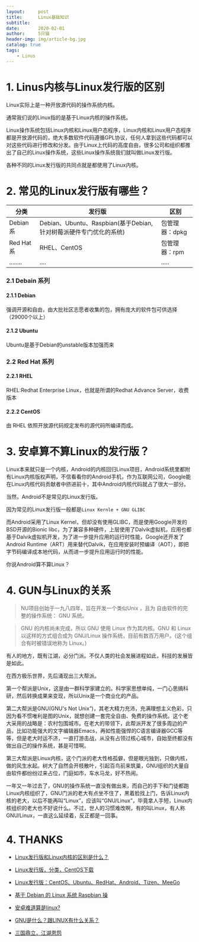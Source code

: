 ```yaml
---
layout:     post
title:      Linux基础知识
subtitle:   
date:       2020-02-01
author:     5只猫
header-img: img/article-bg.jpg
catalog: true
tags:
    - Linus
---
```


# 1. Linus内核与Linux发行版的区别

Linux实际上是一种开放源代码的操作系统内核。

通常我们说的Linux指的是基于Linux内核的操作系统。

Linux操作系统包括Linux内核和Linux用户态程序，Linux内核和Linux用户态程序都是开放源代码的，绝大多数软件代码遵循GPL协议，任何人拿到这些代码都可以对这些代码进行修改和分发。由于Linux上代码的高度自由，很多公司和组织都推出了自己的Linux操作系统，这些Linux操作系统我们就叫做Linux发行版。

各种不同的Linux发行版的共同点就是都使用了Linux内核。

# 2. 常见的Linux发行版有哪些？


分类 | 发行版 | 区别
---|---|---
Debian 系 | Debian、Ubuntu、Raspbian(基于Debian,针对树莓派硬件专门优化的系统) | 包管理器：dpkg
Red Hat 系 | RHEL、CentOS | 包管理器：rpm
........| .... | .....


### 2.1 Debain 系列

#### 2.1.1 Debian

强调开源和自由，由大批社区志愿者收集的包，拥有庞大的软件包可供选择（29000个以上）

#### 2.1.2 Ubuntu

Ubuntu是基于Debian的unstable版本加强而来


### 2.2 Red Hat 系列

#### 2.2.1 RHEL

RHEL:Redhat Enterprise Linux，也就是所谓的Redhat Advance Server，收费版本


#### 2.2.2 CentOS

由 RHEL 依照开放源代码规定发布的源代码所编译而成。

# 3. 安卓算不算Linux的发行版？

Linux本来就只是一个内核，Android的内核回归Linux项目，Android系统里都附有Linux内核版权声明，不信看看你的Android手机，作为互联网公司，Google能在Linux内核代码贡献者中挤进前十，其中Android内核代码就占了很大一部分。

当然，Android不是常见的Linux发行版。

因为常见的Linux发行版一般都是`Linux Kernle + GNU GLIBC`

而Android采用了Linux Kernel，但却没有使用GLIBC，而是使用Google开发的BSD开源的Bionic libc，为了兼容多种硬件，上层使用了Dalvik虚拟机，应用也都基于Dalvik虚拟机开发，为了进一步提升应用的运行时性能，Google还开发了Android Runtime（ART）用来替代Dalvik，在应用安装时预编译（AOT），即把字节码编译成本地代码，从而进一步提升应用运行时的性能。

你说Android算不算Linux？


# 4. GUN与Linux的关系

> NU项目创始于一九八四年，旨在开发一个类似Unix ，且为 自由软件的完整的操作系统： GNU 系统。

> GNU 的内核尚未完成，所以 GNU 使用 Linux 作为其内核。GNU 和 Linux 以这样的方式组合成为 GNU/Linux 操作系统，目前有数百万用户。(这个组合有时被错误地称为 Linux。)

有人的地方，既有江湖，必分门派。不仅人类的社会发展进程如此，科技的发展皆是如此。

在西方极乐世界，先后涌现出三大帮派。

第一个帮派是Unix，这是由一群科学家建立的。科学家思想单纯，一门心思搞科研，然后转换成果来变现，所以Unix是一个商业化的产品。

第二大帮派是GNU(GNU's Not Unix”)，其老大精力充沛，充满理想主义色彩，只因为看不惯唯利是图的Unix，就想创建一套完全自由、免费的操作系统。这个老大采用的战略是：农村包围城市。在老大的带领下，此帮派开发了很多周边的产品，比如功能强大的文字编辑器Emacs，再如性能强悍的C语言编译器GCC等等，但是老大时运不济，一直打游击战，从没有占领过核心城市，自始至终都没有做出自己的操作系统，甚是可惜啊。

第三大帮派是Linux内核，这个门派的老大性格孤僻，但是眼光独到，只做内核，做的风生水起。树大了自然会开枝散叶，引起百鸟前来筑巢，GNU组织的大量自由软件都纷纷过来占位，门庭如市，车水马龙，好不热闹。

一年又一年过去了，GNU的操作系统一直没有做出来，而自己的手下和门徒都跑Linux内核组织了，GNU门派的老大有点坐不住了，黑着脸找上门，告诉Linux内核的老大，以后不能再叫“Linux”，应该叫“GNU/Linux”，毕竟拿人手短，Linux内核组织的老大也不好说什么。不过，世人的习惯难改啊，有的叫Linux，有人称GNU/Linux，一直这么延续着，反正都是一回事。


# 4. THANKS

- [Linux发行版和Linux内核的区别是什么？](https://zhidao.baidu.com/question/589306011987052685.html)

- [Linux发行版，分类，CentOS下载](https://www.cnblogs.com/zengzhihua/p/9627373.html)

- [Linux发行版：CentOS、Ubuntu、RedHat、Android、Tizen、MeeGo](https://blog.csdn.net/ithomer/article/details/9729933)

- [基于 Debian 的 Linux 系统 Raspbian 
操](https://www.oschina.net/p/raspbian)

- [安卓难道算是linux?](https://www.oschina.net/question/88981_152709)

- [GNU是什么？跟LINUX有什么关系？](https://zhidao.baidu.com/question/2138153339739128228.html)

- [三国鼎立，江湖恩怨](http://www.mybatis.cn/archives/330.html)